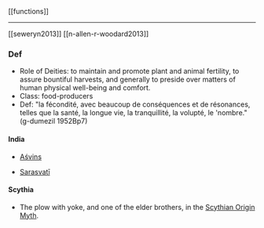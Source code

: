 [[functions]]

---

[[seweryn2013]]
[[n-allen-r-woodard2013]]

### Def

- Role of Deities: to maintain and promote plant and animal fertility, to assure bountiful harvests, and generally to preside over matters of human physical well-being and comfort.
- Class: food-producers
- Def: "la fécondité, avec beaucoup de conséquences et de résonances, telles que la santé, la longue vie, la tranquillité, la volupté, le 'nombre." (g-dumezil 1952Bp7)

#### India

- [Aśvins](sky-sons-indian)

- [Sarasvatī](sarasvati.md)

#### Scythia

- The plow with yoke, and one of the elder brothers, in the [Scythian Origin Myth](scythian-origin-myth.md).
